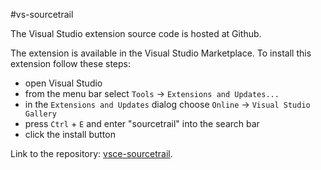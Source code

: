 #vs-sourcetrail

The Visual Studio extension source code is hosted at Github.

The extension is available in the Visual Studio Marketplace. To install this extension follow these steps:
* open Visual Studio
* from the menu bar select `Tools` -> `Extensions and Updates...`
* in the `Extensions and Updates` dialog choose `Online` -> `Visual Studio Gallery`
* press `Ctrl` + `E` and enter "sourcetrail" into the search bar
* click the install button

Link to the repository: [vsce-sourcetrail](https://github.com/CoatiSoftware/vs-sourcetrail).

